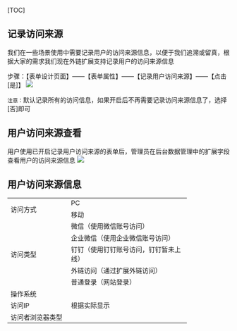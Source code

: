 [TOC]

## 记录访问来源
我们在一些场景使用中需要记录用户的访问来源信息，以便于我们追溯或留真，根据大家的需求我们现在外链扩展支持记录用户的访问来源信息

步骤：【表单设计页面】——【表单属性】——【记录用户访问来源】——【点击[是]】
![](http://docfiles.baibaoyun.com/losmfObYiHMPTmUcvfYujMMgO4MO)

`注意：`默认记录所有的访问信息，如果开启后不再需要记录访问来源信息了，选择[否]即可

## 用户访问来源查看
用户使用已开启记录用户访问来源的表单后，管理员在后台数据管理中的扩展字段查看用户的访问来源信息
![](http://docfiles.baibaoyun.com/loGoTdrSLVYTmwixAShmApbmKGGt)


## 用户访问来源信息
<table width="305">
    <colgroup>
        <col width="137"/>
        <col width="270"/>
    </colgroup>
    <tbody>
        <tr class="firstRow">
            <td class="et2" rowspan="2" width="102" style="font-size: 11pt; vertical-align: middle;">
                访问方式
            </td>
            <td class="et1" width="202" style="font-size: 11pt; vertical-align: bottom;">
                PC
            </td>
        </tr>
        <tr>
            <td class="et1" width="202" style="font-size: 11pt; vertical-align: bottom;">
                移动
            </td>
        </tr>
        <tr>
            <td class="et2" rowspan="5" width="102" style="font-size: 11pt; vertical-align: middle;">
                访问类型
            </td>
            <td class="et1" width="202" style="font-size: 11pt; vertical-align: bottom;">
                微信（使用微信账号访问）
            </td>
        </tr>
        <tr>
            <td class="et1" width="202" style="font-size: 11pt; vertical-align: bottom;">
                企业微信（使用企业微信账号访问）
            </td>
        </tr>
        <tr>
            <td class="et1" width="202" style="font-size: 11pt; vertical-align: bottom;">
                钉钉（使用钉钉账号访问，钉钉暂未上线）
            </td>
        </tr>
        <tr>
            <td class="et1" width="202" style="font-size: 11pt; vertical-align: bottom;">
                外链访问（通过扩展外链访问）
            </td>
        </tr>
        <tr>
            <td class="et1" width="202" style="font-size: 11pt; vertical-align: bottom;">
                普通登录（网站登录）
            </td>
        </tr>
        <tr>
            <td class="et2" width="102" style="font-size: 11pt; vertical-align: middle;">
                操作系统
            </td>
            <td class="et2" rowspan="3" width="202" style="font-size: 11pt; vertical-align: middle;">
                根据实际显示
            </td>
        </tr>
        <tr>
            <td class="et2" width="102" style="font-size: 11pt; vertical-align: middle;">
                访问IP
            </td>
        </tr>
        <tr>
            <td class="et2" width="102" style="font-size: 11pt; vertical-align: middle;">
                访问者浏览器类型
            </td>
        </tr>
    </tbody>
</table>
<p>
    <br/>
</p>
